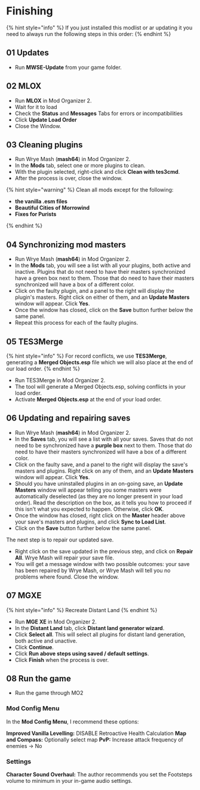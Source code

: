 # Finishing

{% hint style="info" %}
If you just installed this modlist or ar updating it you need to always run the following steps in this order:
{% endhint %}

## 01 Updates

* Run **MWSE-Update** from your game folder.

## 02 MLOX

* Run **MLOX** in Mod Organizer 2.
* Wait for it to load
* Check the **Status** and **Messages** Tabs for errors or incompatibilities
* Click **Update Load Order**
* Close the Window.

## 03 Cleaning plugins

* Run Wrye Mash (**mash64**) in Mod Organizer 2.
* In the **Mods** tab, select one or more plugins to clean.
* With the plugin selected, right-click and click **Clean with tes3cmd**.
* After the process is over, close the window.

{% hint style="warning" %}
Clean all mods except for the following:

* **the vanilla .esm files**
* **Beautiful Cities of Morrowind**
* **Fixes for Purists**

{% endhint %}

## 04 Synchronizing mod masters

* Run Wrye Mash (**mash64**) in Mod Organizer 2.
* In the **Mods** tab, you will see a list with all your plugins, both active and inactive. Plugins that do not need to have their masters synchronized have a green box next to them. Those that do need to have their masters synchronized will have a box of a different color.
* Click on the faulty plugin, and a panel to the right will display the plugin's masters. Right click on either of them, and an **Update Masters** window will appear. Click **Yes**.
* Once the window has closed, click on the **Save** button further below the same panel.
* Repeat this process for each of the faulty plugins.

## 05 TES3Merge

{% hint style="info" %}
For record conflicts, we use **TES3Merge**, generating a **Merged Objects.esp** file which we will also place at the end of our load order.
{% endhint %}

* Run TES3Merge in Mod Organizer 2.
* The tool will generate a Merged Objects.esp, solving conflicts in your load order.
* Activate **Merged Objects.esp** at the end of your load order.

## 06 Updating and repairing saves

* Run Wrye Mash (**mash64**) in Mod Organizer 2.
* In the **Saves** tab, you will see a list with all your saves. Saves that do not need to be synchronized have a **purple box** next to them. Those that do need to have their masters synchronized will have a box of a different color.
* Click on the faulty save, and a panel to the right will display the save's masters and plugins. Right click on any of them, and an **Update Masters** window will appear. Click **Yes**.
* Should you have uninstalled plugins in an on-going save, an **Update Masters** window will appear telling you some masters were automatically deselected (as they are no longer present in your load order). Read the description on the box, as it tells you how to proceed if this isn't what you expected to happen. Otherwise, click **OK**.
* Once the window has closed, right click on the **Master** header above your save's masters and plugins, and click **Sync to Load List**.
* Click on the **Save** button further below the same panel.

The next step is to repair our updated save.

* Right click on the save updated in the previous step, and click on **Repair All**. Wrye Mash will repair your save file.
* You will get a message window with two possible outcomes: your save has been repaired by Wrye Mash, or Wrye Mash will tell you no problems where found. Close the window.

## 07 MGXE

{% hint style="info" %}
Recreate Distant Land
{% endhint %}

* Run **MGE XE** in Mod Organizer 2.
* In the **Distant Land** tab, click **Distant land generator wizard**.
* Click **Select all**. This will select all plugins for distant land generation, both active and unactive.
* Click **Continue**.
* Click **Run above steps using saved / default settings**.
* Click **Finish** when the process is over.

## 08 Run the game

* Run the game through MO2

### Mod Config Menu

In the **Mod Config Menu**, I recommend these options:

**Improved Vanilla Levelling:** DISABLE Retroactive Health Calculation
**Map and Compass:** Optionally select map
**PvP:** Increase attack frequency of enemies -> No

### Settings

**Character Sound Overhaul:** The author recommends you set the Footsteps volume to minimum in your in-game audio settings.
